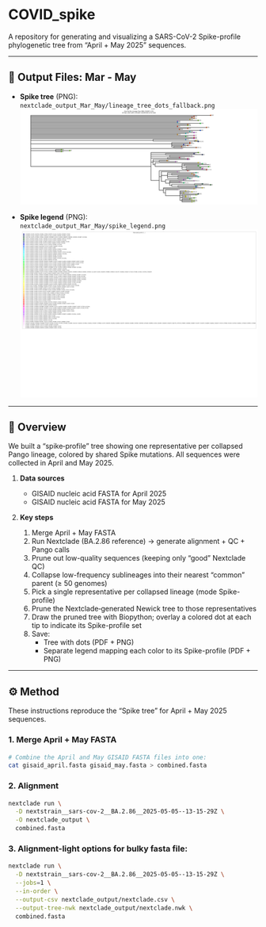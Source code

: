 # COVID_spike

A repository for generating and visualizing a SARS-CoV-2 Spike-profile phylogenetic tree from “April + May 2025” sequences.  

---

## 📂 Output Files: Mar - May

- **Spike tree** (PNG):  
  `nextclade_output_Mar_May/lineage_tree_dots_fallback.png`  
  ![Spike Tree](nextclade_output_Mar_May/lineage_tree_dots_fallback.png)

- **Spike legend** (PNG):  
  `nextclade_output_Mar_May/spike_legend.png`  
  ![Spike Legend](nextclade_output_Mar_May/spike_legend.png)
---

## 🔬 Overview

We built a “spike‐profile” tree showing one representative per collapsed Pango lineage, colored by shared Spike mutations. All sequences were collected in April and May 2025.

1. **Data sources**  
   - GISAID nucleic acid FASTA for April 2025  
   - GISAID nucleic acid FASTA for May 2025  

2. **Key steps**  
   1. Merge April + May FASTA  
   2. Run Nextclade (BA.2.86 reference) → generate alignment + QC + Pango calls  
   3. Prune out low-quality sequences (keeping only “good” Nextclade QC)  
   4. Collapse low-frequency sublineages into their nearest “common” parent (≥ 50 genomes)  
   5. Pick a single representative per collapsed lineage (mode Spike-profile)  
   6. Prune the Nextclade‐generated Newick tree to those representatives  
   7. Draw the pruned tree with Biopython; overlay a colored dot at each tip to indicate its Spike-profile set  
   8. Save:  
      - Tree with dots (PDF + PNG)  
      - Separate legend mapping each color to its Spike-profile (PDF + PNG)  

---

## ⚙️ Method

These instructions reproduce the “Spike tree” for April + May 2025 sequences.

### 1. Merge April + May FASTA

```bash
# Combine the April and May GISAID FASTA files into one:
cat gisaid_april.fasta gisaid_may.fasta > combined.fasta
```

### 2. Alignment

```bash
nextclade run \
  -D nextstrain__sars-cov-2__BA.2.86__2025-05-05--13-15-29Z \
  -O nextclade_output \
  combined.fasta
```

### 3. Alignment-light options for bulky fasta file: 

```bash
nextclade run \
  -D nextstrain__sars-cov-2__BA.2.86__2025-05-05--13-15-29Z \
  --jobs=1 \
  --in-order \
  --output-csv nextclade_output/nextclade.csv \
  --output-tree-nwk nextclade_output/nextclade.nwk \
  combined.fasta
```